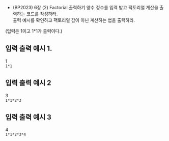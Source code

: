 - (BP2023) 6장 (2) Factorial 출력하기
양수 정수를 입력 받고 팩토리얼 계산을 출력하는 코드를 작성하라.  
출력 예시를 확인하고 팩토리얼 값이 아닌 계산하는 법을 출력하라.

(입력은 1이고 1*1가 출력이다.)

## 입력 출력 예시 1. 
1  
``` 1*1 ```

## 입력 출력 예시 2
3  
``` 1*1*2*3 ```

## 입력 출력 예시 3
4  
``` 1*1*2*3*4 ```

